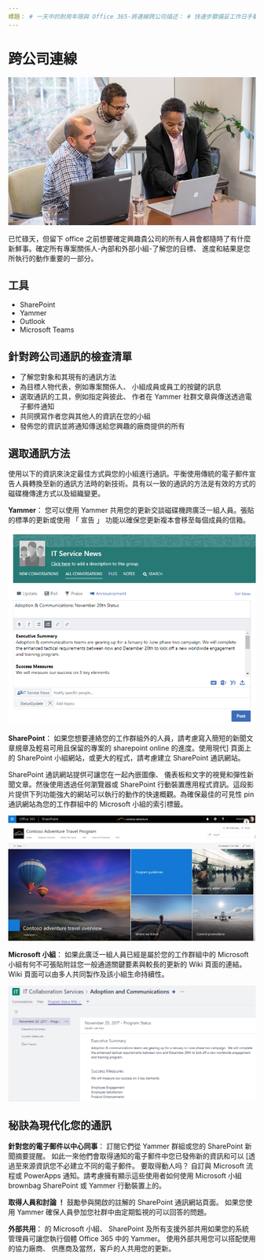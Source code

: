 ```yaml
---
標題： # 一天中的耐用年限與 Office 365-將連線跨公司描述： # 快速步驟備妥工作日手動在 Office 365 作者: {github 識別碼} # karuanag ms.author: {毫秒別名} # karuanag ms.date: {@date}          # 02/01/2019 ms.topic： 快速入門 # 用法
---
```


# <a name="connecting-across-the-company"></a>跨公司連線

![連線 visual](media/ditl_crosscompany.png)

已忙碌天，但留下 office 之前想要確定興趣貴公司的所有人員會都隨時了有什麼新鮮事。確定所有專案關係人-內部和外部小組-了解您的目標、 進度和結果是您所執行的動作重要的一部分。  

## <a name="tools"></a>工具
- SharePoint
- Yammer
- Outlook
- Microsoft Teams 

## <a name="checklist-for-communicating-across-the-company"></a>針對跨公司通訊的檢查清單
- 了解您對象和其現有的通訊方法
- 為目標人物代表，例如專案關係人、 小組成員或員工的按鍵的訊息
- 選取通訊的工具，例如指定與彼此、 作者在 Yammer 社群文章與傳送透過電子郵件通知 
- 共同撰寫作者您與其他人的資訊在您的小組
- 發佈您的資訊並將通知傳送給您興趣的廠商提供的所有 
 
## <a name="select-your-communication-method"></a>選取通訊方法
使用以下的資訊來決定最佳方式與您的小組進行通訊。平衡使用傳統的電子郵件宣告人員轉換至新的通訊方法時的新技術。具有以一致的通訊的方法是有效的方式的磁碟機傳達方式以及組織變更。 

**Yammer**： 您可以使用 Yammer 共用您的更新交談磁碟機跨廣泛一組人員。張貼的標準的更新或使用 「 宣告 」 功能以確保您更新複本會移至每個成員的信箱。 

![張貼社交媒體](media/ditl_IT-Service-News.png)

**SharePoint**： 如果您想要連絡您的工作群組外的人員，請考慮寫入簡短的新聞文章規章及輕易可用且保留的專案的 sharepoint online 的進度。使用現代] 頁面上的 SharePoint 小組網站，或更大的程式，請考慮建立 SharePoint 通訊網站。 

SharePoint 通訊網站提供可讓您在一起內嵌圖像、 儀表板和文字的視覺和彈性新聞文章。然後使用透過任何瀏覽器或 SharePoint 行動裝置應用程式資訊。這段影片提供下列功能強大的網站可以執行的動作的快速概觀。為確保最佳的可見性 pin 通訊網站為您的工作群組中的 Microsoft 小組的索引標籤。

![範例通訊網站 sharepoint online](media/ditl_Comm-Site.png)

**Microsoft 小組**： 如果此廣泛一組人員已經是屬於您的工作群組中的 Microsoft 小組有何不可張貼附註您一般通道關鍵要素與較長的更新的 Wiki 頁面的連結。 Wiki 頁面可以由多人共同製作及該小組生命持續性。 

![Wiki 頁面中的 Microsoft 小組的螢幕擷取畫面](media/ditl_Teams-Wiki.png)

## <a name="tip-to-modernize-your-communication"></a>秘訣為現代化您的通訊

**針對您的電子郵件以中心同事**： 訂閱它們從 Yammer 群組或您的 SharePoint 新聞摘要提醒。 如此一來他們會取得通知的電子郵件中您已發佈新的資訊和可以 [透過至來源資訊您不必建立不同的電子郵件。 要取得動人吗？ 自訂與 Microsoft 流程或 PowerApps 通知。請考慮擁有顯示這些使用者如何使用 Microsoft 小組 brownbag SharePoint 或 Yammer 行動裝置上的。 

**取得人員和討論 ！** 鼓勵參與開啟的註解的 SharePoint 通訊網站頁面。 如果您使用 Yammer 確保人員參加您社群中由定期監視的可以回答的問題。 

**外部共用**： 的 Microsoft 小組、 SharePoint 及所有支援外部共用如果您的系統管理員可讓您執行個體 Office 365 中的 Yammer。 使用外部共用您可以搭配使用的協力廠商、 供應商及當然，客戶的人共用您的更新。